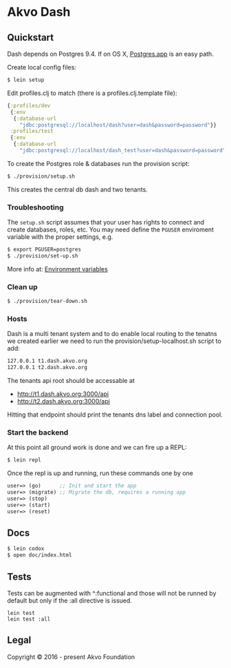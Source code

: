 # Akvo Dash

## Quickstart
Dash depends on Postgres 9.4. If on OS X, [Postgres.app](http://postgresapp.com/)
is an easy path.

Create local config files:
```sh
$ lein setup
```

Edit profiles.clj to match (there is a profiles.clj.template file):
```clojure
{:profiles/dev
 {:env
  {:database-url
    "jdbc:postgresql://localhost/dash?user=dash&password=password"}}
 :profiles/test
 {:env
  {:database-url
    "jdbc:postgresql://localhost/dash_test?user=dash&password=password"}}}
```

To create the Postgres role & databases run the provision script:
``` sh
$ ./provision/setup.sh
```
This creates the central db dash and two tenants.

### Troubleshooting

The `setup.sh` script assumes that your user has rights to connect and
create databases, roles, etc. You may need define the `PGUSER`
enviroment variable with the proper settings, e.g.

```sh
$ export PGUSER=postgres
$ ./provision/set-up.sh
```

More info at: [Environment
variables](http://www.postgresql.org/docs/current/static/libpq-envars.html)

### Clean up

``` sh
$ ./provision/tear-down.sh
```

### Hosts
Dash is a multi tenant system and to do enable local routing to the tenatns we
created earlier we need to run the provision/setup-localhost.sh script to add:

``` sh
127.0.0.1 t1.dash.akvo.org
127.0.0.1 t2.dash.akvo.org
```

The tenants api root should be accessable at
 - http://t1.dash.akvo.org:3000/api
 - http://t2.dash.akvo.org:3000/api

Hitting that endpoint should print the tenants dns label and connection pool.

### Start the backend
At this point all ground work is done and we can fire up a REPL:
```sh
$ lein repl
```

Once the repl is up and running, run these commands one by one
```clojure
user=> (go)      ;; Init and start the app
user=> (migrate) ;; Migrate the db, requires a running app
user=> (stop)
user=> (start)
user=> (reset)
```

## Docs
``` sh
$ lein codox
$ open doc/index.html
```

## Tests

Tests can be augmented with ^:functional and those will not be runned by default but only if the :all directive is issued.

```
lein test
lein test :all
```

## Legal

Copyright © 2016 - present Akvo Foundation
